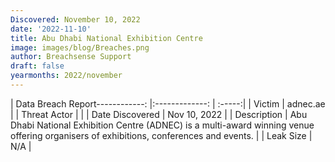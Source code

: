```yaml
---
Discovered: November 10, 2022
date: '2022-11-10'
title: Abu Dhabi National Exhibition Centre
image: images/blog/Breaches.png
author: Breachsense Support
draft: false
yearmonths: 2022/november
---
```


| Data Breach Report------------:     |:-------------:    | :-----:|
| Victim      | adnec.ae      | 
| Threat Actor      |       | 
| Date Discovered      | Nov 10, 2022      | 
| Description      | Abu Dhabi National Exhibition Centre (ADNEC) is a multi-award winning venue offering organisers of exhibitions, conferences and events.      | 
| Leak Size      | N/A      | 

